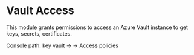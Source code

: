 # Vault Access
This module grants permissions to access an Azure Vault instance to get
keys, secrets, certificates.

Console path: key vault -> <vault instance> -> Access policies
